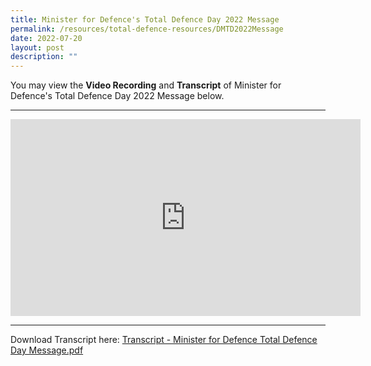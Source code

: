 ```yaml
---
title: Minister for Defence's Total Defence Day 2022 Message
permalink: /resources/total-defence-resources/DMTD2022Message
date: 2022-07-20
layout: post
description: ""
---
```

You may view the **Video Recording** and **Transcript** of Minister for Defence's Total Defence Day 2022 Message below.

****

<iframe width="560" height="315" src="https://www.youtube.com/embed/7zzFPeTDa5s" title="YouTube video player" frameborder="0" allow="accelerometer; autoplay; clipboard-write; encrypted-media; gyroscope; picture-in-picture" allowfullscreen></iframe>

****

Download Transcript here: [Transcript - Minister for Defence Total Defence Day Message.pdf](/files/Transcript%20-%20Minister%20for%20Defence%20Dr%20Ng%20Eng%20Hen's%202022%20Total%20Defence%20Day%20Message.pdf)